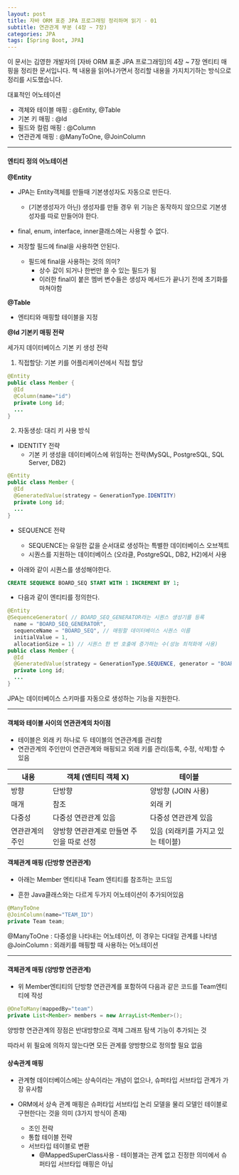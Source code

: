 ```yaml
---
layout: post
title: 자바 ORM 표준 JPA 프로그래밍 정리하며 읽기 - 01
subtitle: 연관관계 부분 (4장 ~ 7장)
categories: JPA
tags: [Spring Boot, JPA]
---
```


이 문서는 김영한 개발자의 [자바 ORM 표준 JPA 프로그래밍]의 4장 ~ 7장 엔티티 매핑을 정리한 문서입니다. 책 내용을 읽어나가면서 정리할 내용을 가지치기하는 방식으로 정리를 시도했습니다.

대표적인 어노테이션

- 객체와 테이블 매핑 : @Entity, @Table
- 기본 키 매핑 : @Id
- 필드와 컬럼 매핑 : @Column
- 연관관계 매핑 : @ManyToOne, @JoinColumn

---

#### 엔티티 정의 어노테이션

**@Entity**

- JPA는 Entity객체를 만들때 기본생성자도 자동으로 만든다.

  - (기본생성자가 아닌) 생성자를 만들 경우 위 기능은 동작하지 않으므로 기본생성자를 따로 만들어야 한다.

- final, enum, interface, inner클래스에는 사용할 수 없다.
- 저장할 필드에 final을 사용하면 안된다.
  - 필드에 final을 사용하는 것의 의미?
    - 상수 값이 되거나 한번만 쓸 수 있는 필드가 됨
    - 이러한 final이 붙은 멤버 변수들은 생성자 메서드가 끝나기 전에 초기화를 마쳐야함

**@Table**

- 엔티티와 매핑할 테이블을 지정

**@Id 기본키 매핑 전략**

세가지 데이터베이스 기본 키 생성 전략

1. 직접할당: 기본 키를 어플리케이션에서 직접 할당

```java
@Entity
public class Member {
  @Id
  @Column(name="id")
  private Long id;
  ...
}
```

2. 자동생성: 대리 키 사용 방식

- IDENTITY 전략
  - 기본 키 생성을 데이터베이스에 위임하는 전략(MySQL, PostgreSQL, SQL Server, DB2)

```java
@Entity
public class Member {
  @Id
  @GeneratedValue(strategy = GenerationType.IDENTITY)
  private Long id;
  ...
}
```

- SEQUENCE 전략

  - SEQUENCE는 유일한 값을 순서대로 생성하는 특별한 데이터베이스 오브젝트
  - 시퀀스를 지원하는 데이터베이스 (오라클, PostgreSQL, DB2, H2)에서 사용

- 아래와 같이 시퀀스를 생성해야한다.

```sql
CREATE SEQUENCE BOARD_SEQ START WITH 1 INCREMENT BY 1;
```

- 다음과 같이 엔티티를 정의한다.

```java
@Entity
@SequenceGenerator( // BOARD_SEQ_GENERATOR라는 시퀀스 생성기를 등록
  name = "BOARD_SEQ_GENERATOR",
  sequenceName = "BOARD_SEQ", // 매핑할 데이터베이스 시퀀스 이름
  initialValue = 1,
  allocationSize = 1) // 시퀀스 한 번 호출에 증가하는 수(성능 최적화에 사용)
public class Member {
  @Id
  @GeneratedValue(strategy = GenerationType.SEQUENCE, generator = "BOARD_SEQ_GENERATOR")
  private Long id;
  ...
}
```

JPA는 데이터베이스 스키마를 자동으로 생성하는 기능을 지원한다.

---

#### 객체와 테이블 사이의 연관관계의 차이점

- 테이블은 외래 키 하나로 두 테이블의 연관관계를 관리함
- 연관관계의 주인만이 연관관계와 매핑되고 외래 키를 관리(등록, 수정, 삭제)할 수 있음

| 내용            | 객체 (엔티티 객체 X)                      | 테이블                             |
| --------------- | ----------------------------------------- | ---------------------------------- |
| 방향            | 단방향                                    | 양방향 (JOIN 사용)                 |
| 매개            | 참조                                      | 외래 키                            |
| 다중성          | 다중성 연관관계 있음                      | 다중성 연관관계 있음               |
| 연관관계의 주인 | 양방향 연관관계로 만들면 주인을 따로 선정 | 있음 (외래키를 가지고 있는 테이블) |

#### 객체관계 매핑 (단방향 연관관계)

- 아래는 Member 엔티티내 Team 엔티티를 참조하는 코드임

- 흔한 Java클래스와는 다르게 두가지 어노테이션이 추가되어있음

```java
@ManyToOne
@JoinColumn(name="TEAM_ID")
private Team team;
```

@ManyToOne : 다중성을 나타내는 어노테이션, 이 경우는 다대일 관계를 나타냄
@JoinColumn : 외래키를 매핑할 때 사용하는 어노테이션

---

#### 객체관계 매핑 (양방향 연관관계)

- 위 Member엔티티의 단방향 연관관계를 포함하여 다음과 같은 코드를 Team엔티티에 작성

```java
@OneToMany(mappedBy="team")
private List<Member> members = new ArrayList<Member>();
```

양방향 연관관계의 장점은 반대방향으로 객체 그래프 탐색 기능이 추가되는 것

따라서 위 필요에 의하지 않는다면 모든 관계를 양방향으로 정의할 필요 없음

#### 상속관계 매핑

- 관계형 데이터베이스에는 상속이라는 개념이 없으나, 슈퍼타입 서브타입 관계가 가장 유사함

- ORM에서 상속 관계 매핑은 슈퍼타입 서브타입 논리 모델을 물리 모델인 테이블로 구현한다는 것을 의미 (3가지 방식이 존재)

  - 조인 전략
  - 통합 테이블 전략
  - 서브타입 테이블로 변환
    - @MappedSuperClass사용 - 테이블과는 관계 없고 진정한 의미에서 슈퍼타입 서브타입 매핑은 아님
